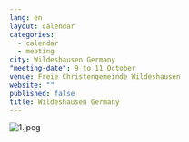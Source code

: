 ```yaml
---
lang: en
layout: calendar
categories: 
  - calendar
  - meeting
city: Wildeshausen Germany
"meeting-date": 9 to 11 October
venue: Freie Christengemeinde Wildeshausen
website: ""
published: false
title: Wildeshausen Germany
---
```


![1.jpeg]({{site.baseurl}}/assets/images/1.jpeg)

